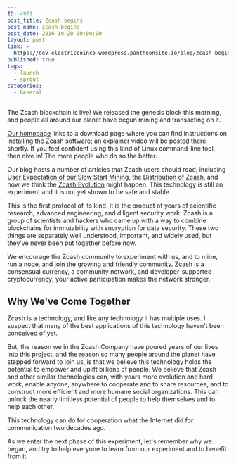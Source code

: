 ```yaml
---
ID: 4971
post_title: Zcash begins
post_name: zcash-begins
post_date: 2016-10-28 00:00:00
layout: post
link: >
  https://dev-electriccoinco-wordpress.pantheonsite.io/blog/zcash-begins/
published: true
tags:
  - launch
  - sprout
categories:
  - General
---
```

<p>The Zcash blockchain is live! We released the genesis block this morning, and people all around our planet have begun mining and transacting on it.</p>
<p><a class="reference external" href="https://z.cash">Our homepage</a> links to a download page where you can find instructions on installing the Zcash software; an explainer video will be posted there shortly. If you feel confident using this kind of Linux command-line tool, then dive in! The more people who do so the better.</p>
<p>Our blog hosts a number of articles that Zcash users should read, including <a class="reference external" href="/blog/slow-start-and-mining-ecosystem/">User Expectation of our Slow Start Mining</a>, the <a class="reference external" href="/blog/continued-funding-and-transparency/">Distribution of Zcash</a>, and how we think the <a class="reference external" href="/blog/zcash-evolution/">Zcash Evolution</a> might happen. This technology is still an experiment and it is not yet shown to be safe and stable.</p>
<p>This is the first protocol of its kind. It is the product of years of scientific research, advanced engineering, and diligent security work. Zcash is a group of scientists and hackers who came up with a way to combine blockchains for immutability with encryption for data security. These two things are separately well understood, important, and widely used, but they’ve never been put together before now.</p>
<p>We encourage the Zcash community to experiment with us, and to mine, run a node, and join the growing and friendly community. Zcash is a consensual currency, a community network, and developer-supported cryptocurrency; your active participation makes the network stronger.</p>
<div class="section" id="why-we-ve-come-together">
<h2>Why We've Come Together</h2>
<p>Zcash is a technology, and like any technology it has multiple uses. I suspect that many of the best applications of this technology haven't been conceived of yet.</p>
<p>But, the reason we in the Zcash Company have poured years of our lives into this project, and the reason so many people around the planet have stepped forward to join us, is that we believe this technology holds the potential to empower and uplift billions of people. We believe that Zcash and other similar technologies can, with years more evolution and hard work, enable anyone, anywhere to cooperate and to share resources, and to construct more efficient and more humane social organizations. This can unlock the nearly limitless potential of people to help themselves and to help each other.</p>
<p>This technology can do for cooperation what the Internet did for communication two decades ago.</p>
<p>As we enter the next phase of this experiment, let's remember why we began, and try to help everyone to learn from our experiment and to benefit from it.</p>
</div>

